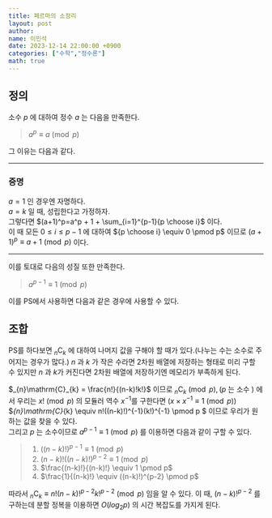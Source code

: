 ```yaml
---
title: 페르마의 소정리
layout: post
author:
name: 이민석
date: 2023-12-14 22:00:00 +0900
categories: ["수학","정수론"]
math: true
---
```


## 정의
소수 $p$ 에 대하여 정수 $a$ 는 다음을 만족한다.

>$a^p \equiv a \pmod p$

그 이유는 다음과 같다.

---

### 증명
$a=1$ 인 경우엔 자명하다.\
$a=k$ 일 때, 성립한다고 가정하자.\
그렇다면 $(a+1)^p=a^p + 1 + \sum_{i=1}^{p-1}{p \choose i}$ 이다.\
이 때 모든 $0 \le i \le p-1$ 에 대하여 ${p \choose i} \equiv 0 \pmod p$ 이므로 $(a+1)^p \equiv a + 1 \pmod p$ 이다.

---

이를 토대로 다음의 성질 또한 만족한다.

>$a^{p-1} \equiv 1 \pmod p$

이를 PS에서 사용하면 다음과 같은 경우에 사용할 수 있다.

## 조합
PS를 하다보면 $_{n}\mathrm{C}_{k}$ 에 대하여 나머지 값을 구해야 할 때가 있다.(나누는 수는 소수로 주어지는 경우가 많다.) $n$ 과 $k$ 가 작은 수라면 2차원 배열에 저장하는 형태로 미리 구할 수 있지만 $n$ 과 $k$가 커진다면 2차원 배열에 저장하기엔 메모리가 부족하게 된다.

$_{n}\mathrm{C}_{k} = \frac{n!}{(n-k)!k!}$ 이므로 $_{n}\mathrm{C}_{k} \pmod p , (p$ 는 소수 $)$ 에서 우리는 $x! \pmod p$ 의 모듈러 역수 $x^{-1}$를 구한다면 $(x \times x^{-1} \equiv 1 \pmod p )$ $_{n}\mathrm{C}_{k} \equiv n!((n-k)!)^{-1}(k!)^{-1} \pmod p $ 이므로 우리가 원하는 값을 찾을 수 있다. \
그리고 $p$ 는 소수이므로 $a^{p-1} \equiv 1 \pmod p$ 를 이용하면 다음과 같이 구할 수 있다.

>1. $((n-k)!)^{p-1} \equiv 1 \pmod p$
>2. $(n-k)!((n-k)!)^{p-2} \equiv 1 \pmod p$
>3. $\frac{(n-k)!}{(n-k)!} \equiv 1 \pmod p$
>4. $\frac{1}{(n-k)!} \equiv ((n-k)!)^{p-2} \pmod p$

따라서 $_{n}\mathrm{C}_{k} \equiv n!(n-k)!^{p-2}k!^{p-2}\pmod p$ 임을 알 수 있다. 이 때, $(n-k)!^{p-2}$ 를 구하는데 분할 정복을 이용하면 $O(log_2p)$ 의 시간 복잡도를 가지게 된다. 